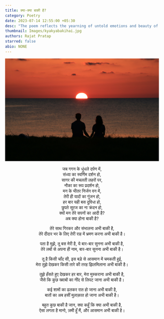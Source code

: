 ```yaml
---
title: क्या-क्या बाकी है?
category: Poetry
date: 2023-07-14 12:55:00 +05:30
desc: "The poem reflects the yearning of untold emotions and beauty of unspoken desires. The poem also explores how some unfulfilled wishes remain with you as a bittersweet memory."
thumbnail: Images/kyakyabakihai.jpg
authors: Rajat Pratap
starred: false
abio: NONE
---
```

![](Images/KyaKyaBakihai(1).jpg)

<p style="text-align: center;align:center;">जब गगन के धुंधले दर्पण में,<br>
संध्या का स्वर्णिम दर्शन हो,<br>
सागर की मचलती लहरों पर,<br>
नौका का रूप प्रदर्शन हो,<br>
मन के भीतर निर्जन वन में,<br>
तेरी ही यादों का गुंजन हो,<br>
हर बार यही बस दुविधा हो,<br>
छुपते सूरज का ना क्रंदन हो,<br>
क्यों मन तेरे सपनों का आदी है?<br>
अब क्या होना बाकी है?</p>

<p style="text-align: center;align:center;">तेरे साथ गिरकर और संभालना अभी बाकी है,<br>
तेरे दीदार भर के लिए तेरी राह में भ्रमण करना अभी बाकी है।</p>

<p style="text-align: center;align:center;">पता है मुझे, तू बस मेरी है, ये बार-बार सुनना अभी बाकी है,<br>
तेरे लबों से अपना ही नाम, बार-बार सुनना अभी बाकी है।</p>

<p style="text-align: center;align:center;">तू है किसी चाँद सी, इस बड़े से आसमान में चमकती हुई,<br>
मेरा तुझे देखकर किसी तारे की तरह झिलमिलाना अभी बाकी है।</p>

<p style="text-align: center;align:center;">तुझे हँसते हुए देखकर हर बार, मेरा मुस्कराना अभी बाकी है,<br>
जैसे कि कुछ ख्वाबों का नींद से लिपट जाना अभी बाकी है।</p>

<p style="text-align: center;align:center;">कई शामों का ढलकर रात हो जाना अभी बाकी है,<br>
बातों का अब हसीं मुलाक़ात हो जाना अभी बाकी है।</p>

<p style="text-align: center;align:center;">बहुत कुछ बाकी है जान, क्या कहूँ कि क्या अभी बाकी है,<br>
ऐसा लगता है मानो, ज़मी हूँ मैं, और आसमान अभी बाकी है।</p>
